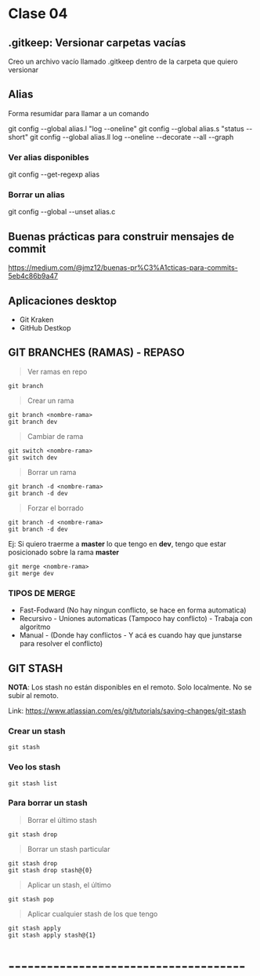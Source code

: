 # Clase 04

## .gitkeep: Versionar carpetas vacías
Creo un archivo vacío llamado .gitkeep dentro  de la carpeta que quiero versionar

## Alias 
Forma resumidar para llamar a un comando

git config --global alias.l "log --oneline"
git config --global alias.s "status --short"
git config --global alias.ll log --oneline --decorate --all --graph

### Ver alias disponibles

git config --get-regexp alias

### Borrar un alias

git config --global --unset alias.c

## Buenas prácticas para construir mensajes de commit

https://medium.com/@jmz12/buenas-pr%C3%A1cticas-para-commits-5eb4c86b9a47

## Aplicaciones desktop

* Git Kraken
* GitHub Destkop

## GIT BRANCHES (RAMAS) - REPASO

> Ver ramas en repo

    git branch 

> Crear un rama 

    git branch <nombre-rama>
    git branch dev

> Cambiar de rama

    git switch <nombre-rama>
    git switch dev

> Borrar un rama

    git branch -d <nombre-rama>
    git branch -d dev

> Forzar el borrado

    git branch -d <nombre-rama>
    git branch -d dev

Ej: Si quiero traerme a **master** lo que tengo en **dev**, tengo que estar posicionado sobre la rama **master**

    git merge <nombre-rama>
    git merge dev

### TIPOS DE MERGE 

* Fast-Fodward (No hay ningun conflicto, se hace en forma automatica)
* Recursivo - Uniones automaticas (Tampoco hay conflicto) - Trabaja con algoritmo
* Manual - (Donde hay conflictos - Y acá es cuando hay que junstarse para resolver el conflicto)

## GIT STASH
**NOTA**: Los stash no están disponibles en el remoto. Solo localmente. No se subir al remoto.

Link: https://www.atlassian.com/es/git/tutorials/saving-changes/git-stash

### Crear un stash

    git stash

### Veo los stash

    git stash list

### Para borrar un stash

> Borrar el último stash

    git stash drop

> Borrar un stash particular

    git stash drop 
    git stash drop stash@{0}

> Aplicar un stash, el último

    git stash pop

> Aplicar cualquier stash de los que tengo

    git stash apply 
    git stash apply stash@{1}

# -------------------------------------